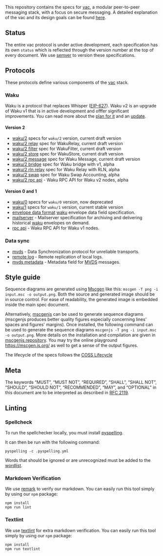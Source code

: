 <!-- [CI](https://github.com/vacp2p/specs/workflows/CI/badge.svg) -->

This repository contains the specs for [vac](https://vac.dev), a modular peer-to-peer messaging stack, with a focus on secure messaging. A detailed explanation of the vac and its design goals can be found [here](https://vac.dev/vac-overview).

## Status

The entire vac protocol is under active development, each specification has its own `status` which is reflected through the version number at the top of every document. We use [semver](https://semver.org/) to version these specifications.

## Protocols

These protocols define various components of the [vac](https://vac.dev) stack.

### Waku

Waku is a protocol that replaces Whisper ([EIP-627](https://eips.ethereum.org/EIPS/eip-627)). Waku v2 is an upgrade of Waku v1 that is in active development and offfer significant improvements. You can read more about the [plan for it](https://vac.dev/waku-v2-plan) and an [update](https://vac.dev/waku-v2-update).

#### Version 2
  - [waku/2](./waku/v2/waku-v2.md) specs for `waku/2` version, current draft version
  - [waku/2 relay](./waku/v2/waku-relay.md) spec for WakuRelay, current draft version
  - [waku/2 filter](./waku/v2/waku-filter.md) spec for WakuFilter, current draft version
  - [waku/2 store](./waku/v2/waku-store.md) spec for WakuStore, current draft version
  - [waku/2 message](./waku/v2/waku-message.md) spec for Waku Message, current draft version
  - [waku/2 bridge](./waku/v2/waku-bridge.md) spec for Waku bridge with v1, alpha
  - [waku/2 rln relay](./waku/v2/waku-rln-relay.md) spec for Waku Relay with RLN, alpha
  - [waku/2 swap](./waku/v2/waku-swap-accounting.md) spec for Waku Swap Accounting, alpha
  - [waku/2 rpc api](./waku/v2/waku-rpc-api.md) - Waku RPC API for Waku v2 nodes, alpha

#### Version 0 and 1
 - [waku/0](./waku/v1/waku-0.md) specs for `waku/0` version, now deprecated
 - [waku/1](./waku/v1/waku-1.md) specs for `waku/1` version, current stable version
 - [envelope data format](./waku/v1/envelope-data-format.md) [waku](./waku/waku.md) envelope data field specification.
 - [mailserver](./waku/v1/mailserver.md) - Mailserver specification for archiving and delivering historical [waku](./waku/waku.md) envelopes on demand.
 - [rpc api](./waku/v1/waku-rpc-api.md) - Waku RPC API for Waku v1 nodes.

### Data sync

 - [mvds](./specs/mvds.md) - Data Synchronization protocol for unreliable transports.
 - [remote log](./specs/remote-log.md) - Remote replication of local logs.
 - [mvds metadata](./specs/mvds-metadata.md) - Metadata field for [MVDS](./specs/mvds.md) messages. 

## Style guide

Sequence diagrams are generated using [Mscgen](http://www.mcternan.me.uk/mscgen/) like this: `mscgen -T png -i input.msc -o output.png`. Both the source and generated image should be in source control. For ease of readability, the generated image is embedded inside the main spec document. 

Alternatively, [mscgenjs](https://github.com/mscgenjs/mscgenjs-cli) can be used to generate sequence diagrams (mscgenjs produces better quality figures especially concerning lines' spaces and figures' margins). Once installed, the following command can be used to generate the sequence diagrams `mscgenjs -T png -i input.msc -o output.png`. More details on the installation and compilation are given in [mscgenjs repository](https://github.com/mscgenjs/mscgenjs-cli). You may try the online playground https://mscgen.js.org/ as well to get a sense of the output figures. 

The lifecycle of the specs follows the [COSS Lifecycle](https://rfc.unprotocols.org/spec:2/COSS/)

## Meta

The keywords “MUST”, “MUST NOT”, “REQUIRED”, “SHALL”, “SHALL NOT”, “SHOULD”, “SHOULD NOT”, “RECOMMENDED”, “MAY”, and “OPTIONAL” in this document are to be interpreted as described in [RFC 2119](https://www.ietf.org/rfc/rfc2119.txt).

## Linting

### Spellcheck

To run the spellchecker locally, you must install [pyspelling](https://facelessuser.github.io/pyspelling/).

It can then be run with the following command:

```console
pyspelling -c .pyspelling.yml
```

Words that should be ignored or are unrecognized must be added to the [wordlist](./wordlist.txt).

### Markdown Verification

We use [remark](https://remark.js.org/) to verify our markdown. You can easily run this tool simply by using our `npm` package:

```console
npm install
npm run lint
```

### Textlint

We use [textlint](https://textlint.github.io/) for extra markdown verification. You can easily run this tool simply by using our `npm` package:

```console
npm install
npm run textlint
```
